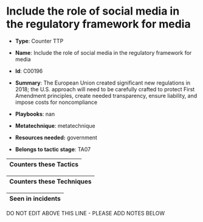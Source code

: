 # Include the role of social media in the regulatory framework for media

* **Type**: Counter TTP

* **Name**: Include the role of social media in the regulatory framework for media

* **Id**: C00196

* **Summary**: The European Union created significant new regulations in 2018; the U.S. approach will need to be carefully crafted to protect First Amendment principles, create needed transparency, ensure liability, and impose costs for noncompliance

* **Playbooks**: nan

* **Metatechnique**: metatechnique

* **Resources needed:** government

* **Belongs to tactic stage**: TA07


| Counters these Tactics |
| ---------------------- |



| Counters these Techniques |
| ------------------------- |



| Seen in incidents |
| ----------------- |


DO NOT EDIT ABOVE THIS LINE - PLEASE ADD NOTES BELOW